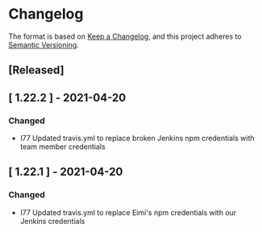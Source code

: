 # Changelog

The format is based on [Keep a Changelog](https://keepachangelog.com/en/1.0.0/),
and this project adheres to [Semantic Versioning](https://semver.org/spec/v2.0.0.html).

## [Released]

## [ 1.22.2 ] - 2021-04-20
### Changed
- I77 Updated travis.yml to replace broken Jenkins npm credentials with team member credentials

## [ 1.22.1 ] - 2021-04-20
### Changed
- I77 Updated travis.yml to replace Eimi's npm credentials with our Jenkins credentials